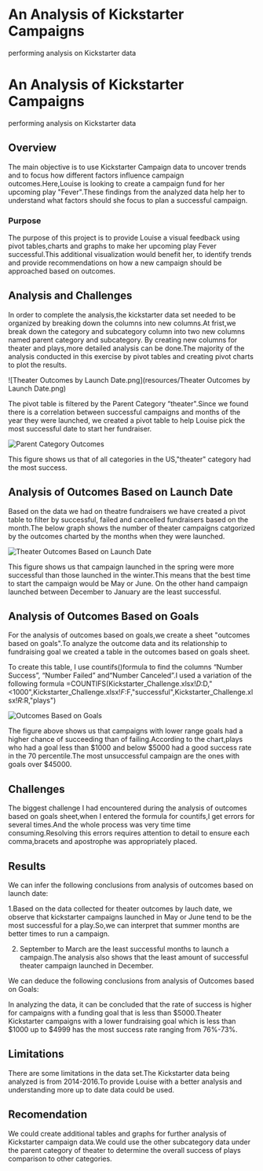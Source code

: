 # An Analysis of Kickstarter Campaigns
performing analysis on Kickstarter data  
# An Analysis of Kickstarter Campaigns

performing analysis on Kickstarter data  
## Overview

The main objective is to use Kickstarter Campaign data to uncover trends and to focus how different factors influence campaign outcomes.Here,Louise is looking to create a campaign fund for her upcoming play "Fever".These findings from the analyzed data help her to understand what factors should she focus to plan a successful campaign.

### Purpose

The purpose of this project is to provide Louise a visual feedback using pivot tables,charts and graphs to make her upcoming play Fever successful.This additional visualization would benefit her, to identify trends and provide recommendations on how a new campaign should be approached based on outcomes. 

## Analysis and Challenges

In order to complete the analysis,the kickstarter data set needed to be organized by breaking down the columns into new columns.At frist,we break down the category and subcategory column into two new columns named parent category and subcategory. By creating new columns for theater and plays,more detailed analysis can be done.The majority of the analysis conducted in this exercise by pivot tables and creating pivot charts to plot the results.

![Theater Outcomes by Launch Date.png](resources/Theater Outcomes by Launch Date.png)

 The pivot table is filtered by the Parent Category “theater".Since we found there is a correlation between successful campaigns and months of the year they were launched, we created a pivot table to help Louise pick the most successful date to start her fundraiser.

![Parent Category Outcomes]()

This figure shows us that of all categories in the US,"theater" category had the most success.

## Analysis of Outcomes Based on Launch Date

Based on the data we had on theatre fundraisers we have created a pivot table to filter by successful, failed and cancelled fundraisers based on the month.The below graph shows the number of theater campaigns
catgorized by the outcomes charted by the months when they were launched.

![Theater Outcomes Based on Launch Date]()

This figure shows us that campaign launched in the spring were more successful than those launched in the winter.This means that the best time to start the campaign would be May or June. On the other hand campaign launched between December to January are the least successful.

## Analysis of Outcomes Based on Goals

For the analysis of outcomes based on goals,we create a sheet "outcomes based on goals".To analyze the outcome data and its relationship to fundraising goal we created a table in the outcomes based on goals sheet.

To create this table, I use countifs()formula to find the columns “Number Success”, “Number Failed” and“Number Canceled”.I used a variation of the following formula
=COUNTIFS(Kickstarter_Challenge.xlsx!$D:$D,"<1000",Kickstarter_Challenge.xlsx!$F:$F,"successful",Kickstarter_Challenge.xlsx!$R:$R,"plays")

![Outcomes Based on Goals]()

The figure above shows us that campaigns with lower range goals had a higher chance of succeeding than of failing.According to the chart,plays who had a goal less than $1000 and below $5000 had a good success rate in the 70 percentile.The most unsuccessful campaign are the ones with goals over $45000.

## Challenges

 The biggest challenge I had encountered during the analysis of outcomes based on goals sheet,when I entered the formula for countifs,I get errors for several times.And the whole process was very time time consuming.Resolving this errors requires attention to detail to ensure each comma,bracets and apostrophe was appropriately placed.

 ## Results

 We can infer the following conclusions from analysis of outcomes based on launch date:

 1.Based on the data collected for theater outcomes by lauch date, we observe that kickstarter campaigns launched in May or June tend to be the most successful for a play.So,we can interpret that summer months are better times to run a campaign.

 2. September to March are the least successful months to launch a campaign.The analysis also shows that the least amount of successful theater campaign launched in December.

 We can deduce the following conclusions from analysis of Outcomes based on Goals:

 In analyzing the data, it can be concluded that the rate of success is higher for campaigns with a funding goal that is less than $5000.Theater Kickstarter campaigns with a lower fundraising goal which is less than $1000 up to $4999 has the most  success rate ranging from 76%-73%.

 ##  Limitations

 There are some limitations in the data set.The Kickstarter data being analyzed is from 2014-2016.To provide Louise with a better analysis and understanding more up to date data could be used.

 ## Recomendation
 We could create  additional tables and graphs for further analysis of Kickstarter campaign data.We could use the other subcategory data under the parent category of theater to determine the overall success of plays comparison to other categories.

